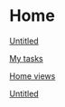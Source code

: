 # Home

[Untitled](Home%209c2a48396b9f4412b325084418e553a4/Untitled%20ce6576ee86ff48af85d4d942c2d9cd19.csv)

[My tasks](Home%209c2a48396b9f4412b325084418e553a4/My%20tasks%20250eb21a926748548bc5dc7bca633e24.csv)

[Home views](Home%209c2a48396b9f4412b325084418e553a4/Home%20views%20e71623d2008547c99cb4afc65bfcfa47.csv)

[Untitled](Home%209c2a48396b9f4412b325084418e553a4/Untitled%2069132ca3c2b34277b00b546517d5f77b.csv)
